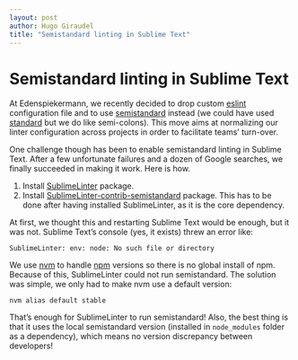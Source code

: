 ```yaml
---
layout: post
author: Hugo Giraudel
title: "Semistandard linting in Sublime Text"
---
```


# Semistandard linting in Sublime Text

At Edenspiekermann, we recently decided to drop custom [eslint](http://eslint.org/) configuration file and to use [semistandard](https://github.com/Flet/semistandard) instead (we could have used [standard](https://github.com/feross/standard) but we do like semi-colons). This move aims at normalizing our linter configuration across projects in order to facilitate teams’ turn-over.

One challenge though has been to enable semistandard linting in Sublime Text. After a few unfortunate failures and a dozen of Google searches, we finally succeeded in making it work. Here is how.

1. Install [SublimeLinter](http://www.sublimelinter.com/en/latest/) package. 
2. Install [SublimeLinter-contrib-semistandard](https://github.com/Flet/SublimeLinter-contrib-semistandard) package. This has to be done after having installed SublimeLinter, as it is the core dependency.

At first, we thought this and restarting Sublime Text would be enough, but it was not. Sublime Text’s console (yes, it exists) threw an error like:

```
SublimeLinter: env: node: No such file or directory
```

We use [nvm](https://github.com/creationix/nvm) to handle [npm](https://www.npmjs.com/) versions so there is no global install of npm. Because of this, SublimeLinter could not run semistandard. The solution was simple, we only had to make nvm use a default version:


```
nvm alias default stable
```

That’s enough for SublimeLinter to run semistandard! Also, the best thing is that it uses the local semistandard version (installed in `node_modules` folder as a dependency), which means no version discrepancy between developers!
